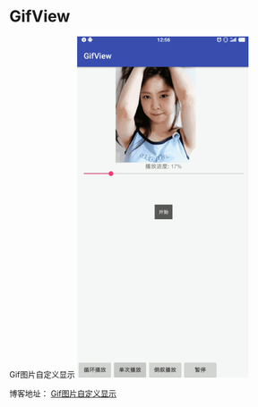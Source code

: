 # GifView
Gif图片自定义显示
![](scroll.gif)

博客地址：
[Gif图片自定义显示](https://juejin.im/post/59e95e09f265da430405bf33)
